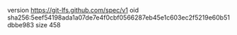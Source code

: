 version https://git-lfs.github.com/spec/v1
oid sha256:5eef54198ada1a07de7e4f0cbf0566287eb45e1c603ec2f5219e60b51dbbe983
size 458

